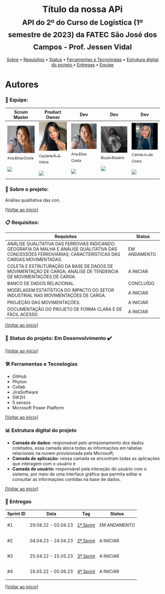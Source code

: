 # <br id="inicio">

<h1 align="center">Título da nossa APi <br><sub>API do 2º do Curso de Logística (1º semestre de 2023) da FATEC São José dos Campos - Prof. Jessen Vidal </h1></sub>
 <p align="center">
     <a href="#sobre">Sobre</a> • 
     <a href="#requisitos">Requisitos</a> •
     <a href="#status">Status</a> •
     <a href="#techtools">Ferramentas e Tecnologias</a> •
     <a href="#estrutura-pastas">Estrutura digital do projeto </a> • 
     <a href="#entregas">Entregas</a> • 
     <a href="#equipe">Equipe</a> 
     

 # Autores

 ### :busts_in_silhouette: Equipe:
 Scrum Master | Product Owner | Dev | Dev | Dev |
 -------------|---------------|-----|-----|-----|
 [<img src="https://github.com/anaelisac/Imagens/blob/main/ana%20temp.png" width=115><br><sub>Ana Elisa Costa</sub><br><sub>](https://github.com/anaelisac)</sub><br><a href="https://www.linkedin.com/in/ana-elisa-costa-a9a32122" target="_blank"> <img src="https://img.shields.io/badge/linkedin-%230077B5.svg?&style=for-the-badge&logo=linkedin&logoColor=54C5CE&color=292A2D" /></a><sub> | [<img src="https://github.com/anaelisac/Imagens/blob/main/cay%20temp.jpg" width=115><br><sub>Caylane R. S. Vieira</sub><br><sub>](https://github.com/caylaneraissa)</sub><br><img src="https://img.shields.io/badge/linkedin-%230077B5.svg?&style=for-the-badge&logo=linkedin&logoColor=54C5CE&color=292A2D" /></a><sub>  | [<img src="https://github.com/anaelisac/Imagens/blob/main/ana%20temp.png" width=115><br><sub>Ana Elisa Costa</sub><br><sub>](https://github.com/anaelisac)</sub><br><a href="https://www.linkedin.com/in/ana-elisa-costa-a9a32122" target="_blank"> <img src="https://img.shields.io/badge/linkedin-%230077B5.svg?&style=for-the-badge&logo=linkedin&logoColor=54C5CE&color=292A2D" /></a><sub> | [<img src="https://github.com/anaelisac/Imagens/blob/main/bry%20temp.jpg" width=115><br><sub>Bryan Rosário</sub><br><sub>](https://github.com/bryanrosario)</sub><br><a href="https://www.linkedin.com/in/bryan-ros%C3%A1rio-a05a6524b" target="_blank"> <img src="https://img.shields.io/badge/linkedin-%230077B5.svg?&style=for-the-badge&logo=linkedin&logoColor=54C5CE&color=292A2D" /></a><sub>  | [<img src="https://github.com/anaelisac/Imagens/blob/main/camila%20temp.jpg" width=115><br><sub>Camila A. da Costa</sub><br><sub>](https://github.com/camilacosta29)</sub><br><img src="https://img.shields.io/badge/linkedin-%230077B5.svg?&style=for-the-badge&logo=linkedin&logoColor=54C5CE&color=292A2D" /></a><sub> | [<img src="https://github.com/anaelisac/Imagens/blob/main/juan%20temp.jpg" width=115><br><sub>Juan R. Leme Faria</sub><br><sub>](https://github.com/juanfaria01)</sub><br><a href="https://www.linkedin.com/in/juan-faria-77b7a8237" target="_blank"> <img src="https://img.shields.io/badge/linkedin-%230077B5.svg?&style=for-the-badge&logo=linkedin&logoColor=54C5CE&color=292A2D" /></a><sub>
 
<span id="sobre">

### :mag_right: Sobre o projeto:
 <p>
  Análise qualitativa das con.
 </p>

<a href="#inicio">[Voltar ao início]</a>


<span id="requisitos">

### :clipboard: Requisitos:
 <p>

Requisitos |  Status 
-----------|----------
ANÁLISE QUALITATIVA DAS FERROVIAS INDICANDO: GEOGRAFIA DA MALHA E ANÁLISE QUALITATIVA DAS CONCESSÕES FERROVIÁRIAS; CARACTERÍSTICAS DAS CARGAS MOVIMENTADAS. | EM ANDAMENTO
 COLETA E ESTRUTURAÇÃO DA BASE DE DADOS DE MOVIMENTAÇÃO DE CARGA; ANÁLISE DE TENDENCIA DE MOVIMENTAÇÕES DE CARGA.| A INICIAR
 BANCO DE DADOS RELACIONAL.|CONCLUÍDO
 MODELAGEM ESTATÍSTICA DO IMPACTO DO SETOR INDUSTRIAL NAS MOVIMENTAÇÕES DE CARGA.| A INICIAR
 PROJEÇÃO DAS MOVIMENTAÇÕES.| A INICIAR
  DOCUMENTAÇÃO DO PROJETO DE FORMA CLARA E DE FÁCIL ACESSO.|A INICIAR
  

  
 </p>

<a href="#inicio">[Voltar ao início]</a>
 <span id="status">

 ### :bookmark_tabs: Status do projeto: Em Desenvolvimento ✔️	
  
 <a href="#inicio">[Voltar ao início]</a>
  
 <span id="techtools">
 
 ### :hammer_and_wrench: Ferramentas e Tecnologias
 - GitHub
 - Phyton
 - Collab
 - JiraSoftware
 - 5W2H 
 - 5 sensos
 - Microsoft Power Platform
  
 <a href="#inicio">[Voltar ao início]</a>
 
 
<span id="estrutura-pastas">
 
### :bar_chart: Estrutura digital do projeto
 
- **Camada de dados:** responsável pelo armazenamento dos dados coletados, essa camada aloca todas as informações em tabelas relacionais na nuvem provisionada pela Microsoft;
- **Camada de aplicação:** nessa camada se encontram todas as aplicações que interagem com o usuário e
- **Camada de usuário:** responsável pela interação do usuário com o sistema, por meio de uma interface gráfica que permita editar e consultar as informações contidas na base de dados.


<a href="#inicio">[Voltar ao início]</a>
 
<span id="entregas">

### :dart: Entregas
 

Sprint ID | Data | Tag | Status
----------|------|-----|-------
#1 | 29.08.22 - 03.04.23 |  <p><a href="Link">1ª Sprint</a></p> | EM ANDAMENTO
#2 | 04.04.23 - 24.04.23 | <p><a href="Link">2ª Sprint</a></p> | A INICIAR
#3 | 25.04.22 - 15.05.23 | <p><a href="Link">3ª Sprint</a></p> | A INICIAR
#4 | 16.05.22 - 05.06.23 | <p><a href="lINK">4ª Sprint</a></p> | A INICIAR

<a href="#inicio">[Voltar ao início]</a>
